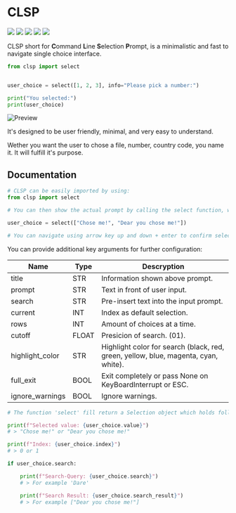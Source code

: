 # CLSP

<img src="https://img.shields.io/badge/Linux-yes-green"> <img src="https://img.shields.io/badge/MacOS-yes-green"> <img src="https://img.shields.io/badge/Windows-yes-green"> <img src="https://img.shields.io/badge/FreeBSD-yes-green"> <img src="https://img.shields.io/badge/Version-1.0-red">

CLSP short for **C**ommand **L**ine **S**election **P**rompt, is a minimalistic and fast to navigate single choice interface.

```python
from clsp import select


user_choice = select([1, 2, 3], info="Please pick a number:")

print("You selected:")
print(user_choice)
```

![Preview](https://raw.githubusercontent.com/Taguar258/clsp/main/docs/preview.gif)

It's designed to be user friendly, minimal, and very easy to understand.

Wether you want the user to chose a file, number, country code, you name it. It will fulfill it's purpose.


## Documentation


```python
# CLSP can be easily imported by using:
from clsp import select

# You can then show the actual prompt by calling the select function, while passing a list type as argument.

user_choice = select(["Chose me!", "Dear you chose me!"])

# You can navigate using arrow key up and down + enter to confirm selection.
```

You can provide additional key arguments for further configuration:

|      Name       | Type  |                                  Descryption                                        |
| --------------- | ----- | ----------------------------------------------------------------------------------- |
| title           | STR   | Information shown above prompt.                                                     |
| prompt          | STR   | Text in front of user input.                                                        |
| search          | STR   | Pre-insert text into the input prompt.                                              |
| current         | INT   | Index as default selection.                                                         |
| rows            | INT   | Amount of choices at a time.                                                        |
| cutoff          | FLOAT | Presicion of search. (0<x>1).                                                       |
| highlight_color | STR   | Highlight color for search (black, red, green, yellow, blue, magenta, cyan, white). |
| full_exit       | BOOL  | Exit completely or pass None on KeyBoardInterrupt or ESC.                           |
| ignore_warnings | BOOL  | Ignore warnings.                                                                    |

```python
# The function 'select' fill return a Selection object which holds following attributes:

print(f"Selected value: {user_choice.value}")
# > "Chose me!" or "Dear you chose me!"

print(f"Index: {user_choice.index}")
# > 0 or 1

if user_choice.search:

	print(f"Search-Query: {user_choice.search}")
	# > For example 'Dare'

	print(f"Search Result: {user_choice.search_result}")
	# > For example ["Dear you chose me!"]
```
